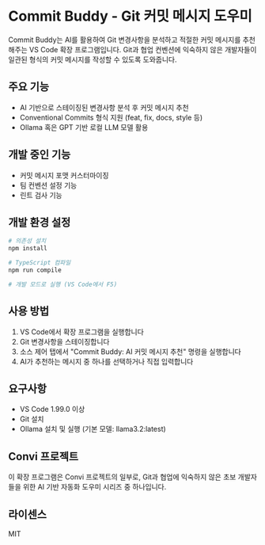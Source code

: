 # Commit Buddy - Git 커밋 메시지 도우미

Commit Buddy는 AI를 활용하여 Git 변경사항을 분석하고 적절한 커밋 메시지를 추천해주는 VS Code 확장 프로그램입니다. Git과 협업 컨벤션에 익숙하지 않은 개발자들이 일관된 형식의 커밋 메시지를 작성할 수 있도록 도와줍니다.

## 주요 기능

- AI 기반으로 스테이징된 변경사항 분석 후 커밋 메시지 추천
- Conventional Commits 형식 지원 (feat, fix, docs, style 등)
- Ollama 혹은 GPT 기반 로컬 LLM 모델 활용

## 개발 중인 기능

- 커밋 메시지 포맷 커스터마이징
- 팀 컨벤션 설정 기능
- 린트 검사 기능

## 개발 환경 설정

```bash
# 의존성 설치
npm install

# TypeScript 컴파일
npm run compile

# 개발 모드로 실행 (VS Code에서 F5)
```

## 사용 방법

1. VS Code에서 확장 프로그램을 실행합니다
2. Git 변경사항을 스테이징합니다
3. 소스 제어 탭에서 "Commit Buddy: AI 커밋 메시지 추천" 명령을 실행합니다
4. AI가 추천하는 메시지 중 하나를 선택하거나 직접 입력합니다

## 요구사항

- VS Code 1.99.0 이상
- Git 설치
- Ollama 설치 및 실행 (기본 모델: llama3.2:latest)

## Convi 프로젝트

이 확장 프로그램은 Convi 프로젝트의 일부로, Git과 협업에 익숙하지 않은 초보 개발자들을 위한 AI 기반 자동화 도우미 시리즈 중 하나입니다.

## 라이센스

MIT